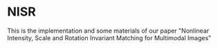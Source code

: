 # NISR
This is the implementation and some materials of our paper "Nonlinear Intensity, Scale and Rotation Invariant Matching for Multimodal Images"
